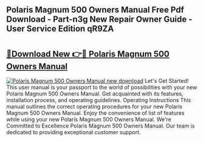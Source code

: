 ## Polaris Magnum 500 Owners Manual Free Pdf Download - Part-n3g New Repair Owner Guide - User Service Edition qR9ZA

# <h2><a href="http://bc48860.oget.top/?id=Polaris+Magnum+500+Owners+Manual">🔗Download New 👉🔴 Polaris Magnum 500 Owners Manual</a></h2>

[![Polaris Magnum 500 Owners Manual new download](https://i.imgur.com/5g1atiW.png)](http://bc48860.oget.top/?id=Polaris+Magnum+500+Owners+Manual)
Let's Get Started! This user manual is your passport to the world of possibilities with your new Polaris Magnum 500 Owners Manual. Get acquainted with its features, installation process, and operating guidelines. Operating Instructions This manual outlines the correct operating procedures for your new Polaris Magnum 500 Owners Manual. Enjoy the convenience of list of features while using your new Polaris Magnum 500 Owners Manual. We're Committed to Excellence Polaris Magnum 500 Owners Manual. Our team is dedicated to providing exceptional customer support.
